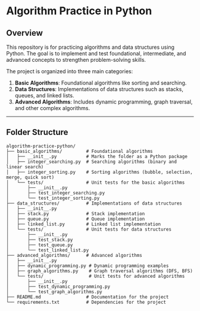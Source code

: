 # Algorithm Practice in Python

## Overview
This repository is for practicing algorithms and data structures using Python. The goal is to implement and test foundational, intermediate, and advanced concepts to strengthen problem-solving skills.

The project is organized into three main categories:
1. **Basic Algorithms**: Foundational algorithms like sorting and searching.
2. **Data Structures**: Implementations of data structures such as stacks, queues, and linked lists.
3. **Advanced Algorithms**: Includes dynamic programming, graph traversal, and other complex algorithms.

---

## Folder Structure

```plaintext
algorithm-practice-python/
├── basic_algorithms/         # Foundational algorithms
│   ├── __init__.py           # Marks the folder as a Python package
│   ├── integer_searching.py  # Searching algorithms (binary and linear search)
│   ├── integer_sorting.py    # Sorting algorithms (bubble, selection, merge, quick sort)
│   └── tests/                # Unit tests for the basic algorithms
│       ├── __init__.py
│       ├── test_integer_searching.py
│       └── test_integer_sorting.py
├── data_structures/          # Implementations of data structures
│   ├── __init__.py
│   ├── stack.py              # Stack implementation
│   ├── queue.py              # Queue implementation
│   ├── linked_list.py        # Linked list implementation
│   └── tests/                # Unit tests for data structures
│       ├── __init__.py
│       ├── test_stack.py
│       ├── test_queue.py
│       └── test_linked_list.py
├── advanced_algorithms/      # Advanced algorithms
│   ├── __init__.py
│   ├── dynamic_programming.py # Dynamic programming examples
│   ├── graph_algorithms.py    # Graph traversal algorithms (DFS, BFS)
│   └── tests/                 # Unit tests for advanced algorithms
│       ├── __init__.py
│       ├── test_dynamic_programming.py
│       └── test_graph_algorithms.py
├── README.md                 # Documentation for the project
└── requirements.txt          # Dependencies for the project
